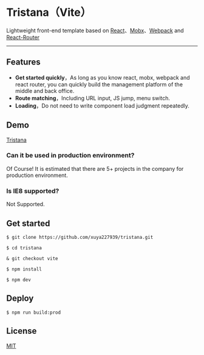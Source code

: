 # Tristana（Vite）

Lightweight front-end template based on [React](https://github.com/facebook/react)、[Mobx](https://github.com/mobxjs/mobx)、[Webpack](https://github.com/webpack/webpack) and [React-Router](https://github.com/ReactTraining/react-router)

---

## Features

-   **Get started quickly**，As long as you know react, mobx, webpack and react router, you can quickly build the management platform of the middle and back office.
-   **Route matching**，Including URL input, JS jump, menu switch.
-   **Loading**，Do not need to write component load judgment repeatedly.

## Demo

[Tristana](https://order.downfuture.com/)

### Can it be used in production environment?

Of Course! It is estimated that there are 5+ projects in the company for production environment.

### Is IE8 supported?

Not Supported.

## Get started

```
$ git clone https://github.com/xuya227939/tristana.git

$ cd tristana

& git checkout vite

$ npm install

$ npm dev
```

## Deploy

```
$ npm run build:prod
```

## License

[MIT](https://tldrlegal.com/license/mit-license)
